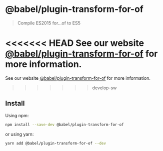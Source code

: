 # @babel/plugin-transform-for-of

> Compile ES2015 for...of to ES5

<<<<<<< HEAD
See our website [@babel/plugin-transform-for-of](https://babeljs.io/docs/en/next/babel-plugin-transform-for-of.html) for more information.
=======
See our website [@babel/plugin-transform-for-of](https://babeljs.io/docs/babel-plugin-transform-for-of) for more information.
>>>>>>> develop-sw

## Install

Using npm:

```sh
npm install --save-dev @babel/plugin-transform-for-of
```

or using yarn:

```sh
yarn add @babel/plugin-transform-for-of --dev
```
